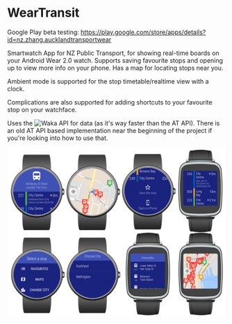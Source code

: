 # WearTransit
Google Play beta testing: https://play.google.com/store/apps/details?id=nz.zhang.aucklandtransportwear

Smartwatch App for NZ Public Transport, for showing real-time boards on your Android Wear 2.0 watch. Supports saving favourite stops and opening up to view more info on your phone. Has a map for locating stops near you.

Ambient mode is supported for the stop timetable/realtime view with a clock.

Complications are also supported for adding shortcuts to your favourite stop on your watchface.

Uses the ![Waka API](https://github.com/consindo/waka) for data (as it's way faster than the AT API). There is an old AT API based implementation near the beginning of the project if you're looking into how to use that.

![collage](https://raw.githubusercontent.com/encryptededdy/ATWearApp/master/collage.png)
